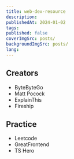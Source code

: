 ```yaml
---
title: web-dev-resource
description: 
publishedAt: 2024-01-02
tags: 
published: false
coverImgSrc: posts/
backgroundImgSrc: posts/
lang:
---
```

## Creators

- ByteByteGo
- Matt Pocock
- ExplainThis
- Fireship

## Practice

- Leetcode
- GreatFrontend
- TS Hero

